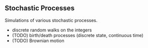 ## Stochastic Processes
Simulations of various stochastic processes.

* discrete random walks on the integers
* (TODO) birth/death processes (discrete state, continuous time)
* (TODO) Brownian motion
